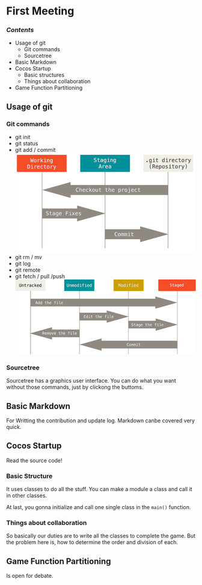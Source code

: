 # First Meeting

### *Contents*
+ Usage of git
	- Git commands
	- Sourcetree
+ Basic Markdown
+ Cocos Startup
	- Basic structures
	- Things about collaboration
+ Game Function Partitioning

## Usage of git
### Git commands
+ git init
+ git status
+ git add / commit
![](areas.png)
+ git rm / mv
+ git log
+ git remote
+ git fetch / pull /push
![](lifecycle.png)


### Sourcetree
Sourcetree has a graphics user interface.
You can do what you want without those commands, just by clickong the buttoms.

## Basic Markdown
For Writting the contribution and update log.
Markdown canbe covered very quick.

## Cocos Startup
Read the source code!

### Basic Structure
It uses classes to do all the stuff. You can make a module a class and call it in other classes.

At last, you gonna initialize and call one single class in the `main()` function.

### Things about collaboration
So basically our duties are to write all the classes to complete the game.
But the problem here is, how to determine the order and division of each.

## Game Function Partitioning
Is open for debate.





